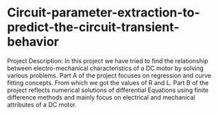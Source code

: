# Circuit-parameter-extraction-to-predict-the-circuit-transient-behavior

Project Description:
In this project we have tried to find the relationship between electro-mechanical characteristics of a DC motor by solving various problems. Part A of the project focuses on regression and curve fitting concepts. From which we got the values of R and L. Part B of the project reflects numerical solutions of differential Equations using finite difference methods and mainly focus on electrical and mechanical attributes of a DC motor.
